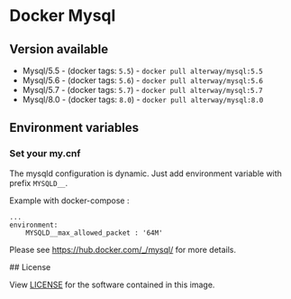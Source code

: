 # Docker Mysql

## Version available

- Mysql/5.5 - (docker tags: `5.5`) - `docker pull alterway/mysql:5.5`
- Mysql/5.6 - (docker tags: `5.6`) - `docker pull alterway/mysql:5.6`
- Mysql/5.7 - (docker tags: `5.7`) - `docker pull alterway/mysql:5.7`
- Mysql/8.0 - (docker tags: `8.0`) - `docker pull alterway/mysql:8.0`



## Environment variables

### Set your my.cnf

The mysqld configuration is dynamic. Just add environment variable with prefix `MYSQLD__`.

Example with docker-compose :

    ...
    environment:
        MYSQLD__max_allowed_packet : '64M'

Please see https://hub.docker.com/_/mysql/ for more details.


## License

View [LICENSE](LICENSE) for the software contained in this image.
